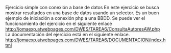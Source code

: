 Ejercicio simple con conexión a base de datos
En este ejercicio se busca mostrar resultados en una base de datos usando un selector.
Es un buen ejemplo de iniciación a conexión php a una BBDD.
Se puede ver el funcionamiento del ejercicio en el siguiente enlace
http://jomaexp.atwebpages.com/DWES/TAREA6/ConsultaAutoresAW.php
La documentación del ejercicio está en el siguiente enlace.
http://jomaexp.atwebpages.com/DWES/TAREA6/DOCUMENTACION/index.html
